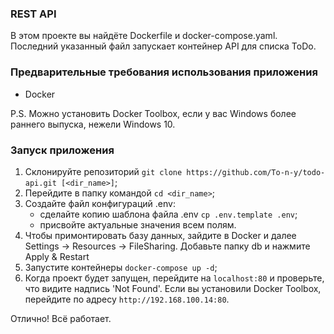 ### REST API
В этом проекте вы найдёте Dockerfile и docker-compose.yaml. Последний указанный файл запускает контейнер API для списка ToDo.

### Предварительные требования использования приложения
- Docker

P.S. Можно установить Docker Toolbox, если у вас Windows более раннего выпуска, нежели Windows 10.

### Запуск приложения 
1. Склонируйте репозиторий `git clone https://github.com/To-n-y/todo-api.git [<dir_name>]`;
2. Перейдите в папку командой `cd <dir_name>`;
3. Создайте файл конфигураций .env:
   - сделайте копию шаблона файла .env `cp .env.template .env`;
   - присвойте актуальные значения всем полям.
4. Чтобы примонтировать базу данных, зайдите в Docker и далее Settings -> Resources -> FileSharing. Добавьте папку db и нажмите Apply & Restart
5. Запустите контейнеры `docker-compose up -d`;
6. Когда проект будет запущен, перейдите на `localhost:80` и проверьте, что видите надпись 'Not Found'. Если вы установили Docker Toolbox, перейдите по адресу `http://192.168.100.14:80`.

Отлично! Всё работает.
